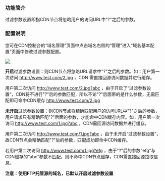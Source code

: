### 功能简介

过滤参数设置即指CDN节点将忽略用户的访问URL中"?"之后的参数。

### 配置说明

您可在CDN控制台的“域名管理”页面中点击域名右侧的“管理”进入“域名基本配置”页面中修改过滤参数配置。

![](//mccdn.qcloud.com/static/img/ddca74efca292f215c6a11bd5d608a3b/image.png)

**开启**过滤参数设置：则CDN节点将忽略URL请求中"?"之后的参数。如：用户第一次访问 http://www.test.com/2.jpg ，CDN 需直接回源访问数据并进行缓存。

  用户第二次访问 http://www.test.com/2.jpg?abc ，由于开启了“过滤参数设置”，CDN将不进行"?"后的参数匹配，所以不论"?"后面带的是什么参数，无需匹配即可命中CDN缓存 http://www.test.com/2.jpg

**未开启**过滤参数设置：则CDN节点将精确匹配用户的访问URL中"?"之后的参数，用户请求只有精确匹配"?"后面的参数，才能命中CDN缓存内容。如：用户第一次访问 http://www.test.com/1.jpg?abc ，CDN需回源访问数据并进行缓存。

  用户第二次访问 http://www.test.com/1.jpg?abc ，由于未开启“过滤参数设置”，故CDN节点会精确匹配"?"后的参数，匹配成功即命中CDN缓存。

  若用户第二次访问 http://www.test.com/1.jpg?efg ，由于"?"后的参数”efg”与CDN缓存的“abc”参数不匹配，则不命中CDN节点缓存，CDN需直接回源拉取信息。

**注意：使用FTP托管源的域名，已默认开启过滤参数设置**